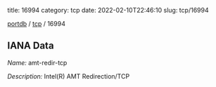 title: 16994
category: tcp
date: 2022-02-10T22:46:10
slug: tcp/16994

[portdb](/) / [tcp](/category/tcp.html) / 16994


## IANA Data

_Name:_ amt-redir-tcp

_Description:_ Intel(R) AMT Redirection/TCP

